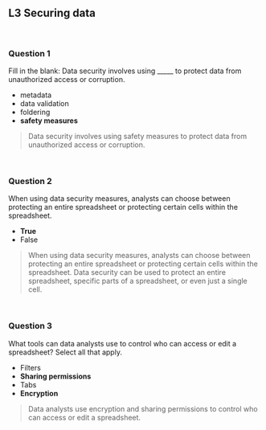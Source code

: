 ## L3 Securing data

&nbsp;

### Question 1

Fill in the blank: Data security involves using _____ to protect data from unauthorized access or corruption.

* metadata
* data validation
* foldering
* **safety measures**

> Data security involves using safety measures to protect data from unauthorized access or corruption.

&nbsp;

### Question 2

When using data security measures, analysts can choose between protecting an entire spreadsheet or protecting certain cells within the spreadsheet.

* **True**
* False

> When using data security measures, analysts can choose between protecting an entire spreadsheet or protecting certain cells within the spreadsheet. Data security can be used to protect an entire spreadsheet, specific parts of a spreadsheet, or even just a single cell. 

&nbsp;

### Question 3

What tools can data analysts use to control who can access or edit a spreadsheet? Select all that apply.

* Filters
* **Sharing permissions**
* Tabs
* **Encryption**

> Data analysts use encryption and sharing permissions to control who can access or edit a spreadsheet.